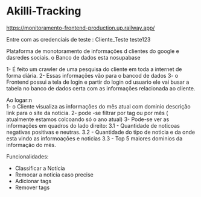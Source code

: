 # Akilli-Tracking

https://monitoramento-frontend-production.up.railway.app/

Entre com as credenciais de teste :
Cliente_Teste
teste123

Plataforma de monotoramento de informações d clientes do google e dasredes sociais. o Banco de dados esta nosupabase

1- É feito um crawler de uma pesquisa do cliente em toda a internet de forma diária.
2- Essas informações vão para o bancod de dados
3- o Frontend possui a tela de login e partir do login od usuario ele vai busar a tabela no banco de dados certa com as informações relacionada ao cliente.

Ao logar:n\
1- o Cliente visualiza as informações do mês atual com dominio descrição link para o site da noticia.
2- pode -se filtrar por tag ou por mês ( atualmente estamos colcoando só o ano atual)
3- Pode-se ver as informações em quadros do lado direito: 
  3.1 - Quantidade de noticoas negativas positivas e neutras.
  3.2 - Quantidade do tipo de noticia e da onde esta vindo as informoações e noticias
  3.3 - Top 5 maiores dominios da informação do mès.

Funcionalidades:
- Classificar a Notícia
- Remocar a noticia caso precise 
- Adicionar tags
- Remover tags
